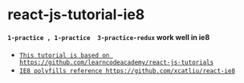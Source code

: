 # react-js-tutorial-ie8

#### ```1-practice , 1-practice  3-practice-redux``` work well in ie8


- [`This tutorial is based on https://github.com/learncodeacademy/react-js-tutorials`](https://github.com/learncodeacademy/react-js-tutorials)
- [`IE8 polyfills reference https://github.com/xcatliu/react-ie8`](https://github.com/xcatliu/react-ie8)